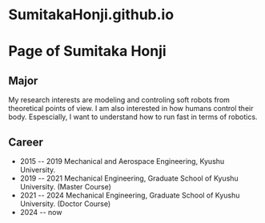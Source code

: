 # SumitakaHonji.github.io

# Page of Sumitaka Honji

## Major
My research interests are modeling and controling soft robots from theoretical points of view.
I am also interested in how humans control their body.
Espescially, I want to understand how to run fast in terms of robotics.

## Career
* 2015 -- 2019 Mechanical and Aerospace Engineering, Kyushu University.
* 2019 -- 2021 Mechanical Engineering, Graduate School of Kyushu University. (Master Course)
* 2021 -- 2024 Mechanical Engineering, Graduate School of Kyushu University. (Doctor Course)
* 2024 -- now
